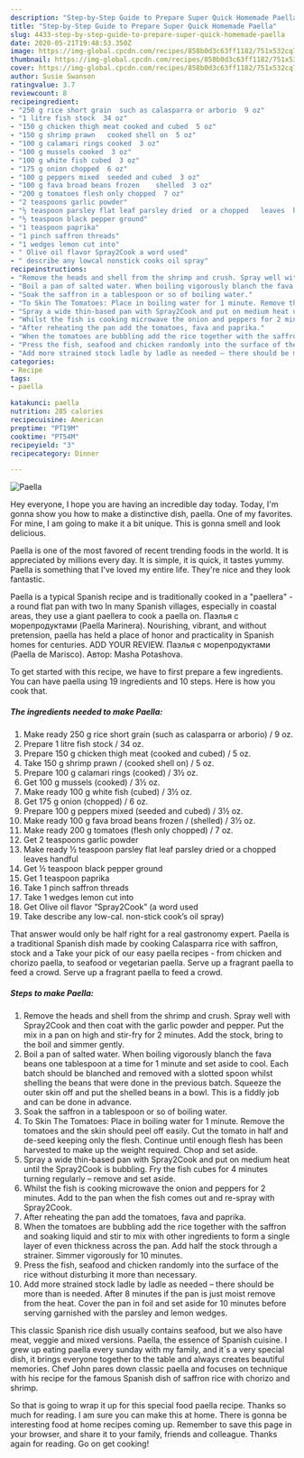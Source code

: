 ```yaml
---
description: "Step-by-Step Guide to Prepare Super Quick Homemade Paella"
title: "Step-by-Step Guide to Prepare Super Quick Homemade Paella"
slug: 4433-step-by-step-guide-to-prepare-super-quick-homemade-paella
date: 2020-05-21T19:48:53.350Z
image: https://img-global.cpcdn.com/recipes/858b0d3c63ff1182/751x532cq70/paella-recipe-main-photo.jpg
thumbnail: https://img-global.cpcdn.com/recipes/858b0d3c63ff1182/751x532cq70/paella-recipe-main-photo.jpg
cover: https://img-global.cpcdn.com/recipes/858b0d3c63ff1182/751x532cq70/paella-recipe-main-photo.jpg
author: Susie Swanson
ratingvalue: 3.7
reviewcount: 8
recipeingredient:
- "250 g rice short grain  such as calasparra or arborio  9 oz"
- "1 litre fish stock  34 oz"
- "150 g chicken thigh meat cooked and cubed  5 oz"
- "150 g shrimp prawn   cooked shell on  5 oz"
- "100 g calamari rings cooked  3 oz"
- "100 g mussels cooked  3 oz"
- "100 g white fish cubed  3 oz"
- "175 g onion chopped  6 oz"
- "100 g peppers mixed  seeded and cubed  3 oz"
- "100 g fava broad beans frozen    shelled  3 oz"
- "200 g tomatoes flesh only chopped  7 oz"
- "2 teaspoons garlic powder"
- "½ teaspoon parsley flat leaf parsley dried  or a chopped   leaves  handful"
- "½ teaspoon black pepper ground"
- "1 teaspoon paprika"
- "1 pinch saffron threads"
- "1 wedges lemon cut into"
- " Olive oil flavor Spray2Cook a word used"
- " describe any lowcal nonstick cooks oil spray"
recipeinstructions:
- "Remove the heads and shell from the shrimp and crush. Spray well with Spray2Cook and then coat with the garlic powder and pepper. Put the mix in a pan on high and stir-fry for 2 minutes. Add the stock, bring to the boil and simmer gently."
- "Boil a pan of salted water. When boiling vigorously blanch the fava beans one tablespoon at a time for 1 minute and set aside to cool. Each batch should be blanched and removed with a slotted spoon whilst shelling the beans that were done in the previous batch. Squeeze the outer skin off and put the shelled beans in a bowl. This is a fiddly job and can be done in advance."
- "Soak the saffron in a tablespoon or so of boiling water."
- "To Skin The Tomatoes: Place in boiling water for 1 minute. Remove the tomatoes and the skin should peel off easily. Cut the tomato in half and de-seed keeping only the flesh. Continue until enough flesh has been harvested to make up the weight required. Chop and set aside."
- "Spray a wide thin-based pan with Spray2Cook and put on medium heat until the Spray2Cook is bubbling. Fry the fish cubes for 4 minutes turning regularly – remove and set aside."
- "Whilst the fish is cooking microwave the onion and peppers for 2 minutes. Add to the pan when the fish comes out and re-spray with Spray2Cook."
- "After reheating the pan add the tomatoes, fava and paprika."
- "When the tomatoes are bubbling add the rice together with the saffron and soaking liquid and stir to mix with other ingredients to form a single layer of even thickness across the pan. Add half the stock through a strainer. Simmer vigorously for 10 minutes."
- "Press the fish, seafood and chicken randomly into the surface of the rice without disturbing it more than necessary."
- "Add more strained stock ladle by ladle as needed – there should be more than is needed. After 8 minutes if the pan is just moist remove from the heat. Cover the pan in foil and set aside for 10 minutes before serving garnished with the parsley and lemon wedges."
categories:
- Recipe
tags:
- paella

katakunci: paella 
nutrition: 285 calories
recipecuisine: American
preptime: "PT19M"
cooktime: "PT54M"
recipeyield: "3"
recipecategory: Dinner

---
```



![Paella](https://img-global.cpcdn.com/recipes/858b0d3c63ff1182/751x532cq70/paella-recipe-main-photo.jpg)

Hey everyone, I hope you are having an incredible day today. Today, I'm gonna show you how to make a distinctive dish, paella. One of my favorites. For mine, I am going to make it a bit unique. This is gonna smell and look delicious.

Paella is one of the most favored of recent trending foods in the world. It is appreciated by millions every day. It is simple, it is quick, it tastes yummy. Paella is something that I've loved my entire life. They're nice and they look fantastic.

Paella is a typical Spanish recipe and is traditionally cooked in a &#34;paellera&#34; - a round flat pan with two In many Spanish villages, especially in coastal areas, they use a giant paellera to cook a paella on. Паэлья с морепродуктами (Paella Marinera). Nourishing, vibrant, and without pretension, paella has held a place of honor and practicality in Spanish homes for centuries. ADD YOUR REVIEW. Паэлья с морепродуктами (Paella de Marisco). Автор: Masha Potashova.


To get started with this recipe, we have to first prepare a few ingredients. You can have paella using 19 ingredients and 10 steps. Here is how you cook that.

<!--inarticleads1-->

##### The ingredients needed to make Paella:

1. Make ready 250 g rice short grain  (such as calasparra or arborio) / 9 oz.
1. Prepare 1 litre fish stock / 34 oz.
1. Prepare 150 g chicken thigh meat (cooked and cubed) / 5 oz.
1. Take 150 g shrimp prawn /  (cooked shell on) / 5 oz.
1. Prepare 100 g calamari rings (cooked) / 3½ oz.
1. Get 100 g mussels (cooked) / 3½ oz.
1. Make ready 100 g white fish (cubed) / 3½ oz.
1. Get 175 g onion (chopped) / 6 oz.
1. Prepare 100 g peppers mixed  (seeded and cubed) / 3½ oz.
1. Make ready 100 g fava broad beans frozen  /  (shelled) / 3½ oz.
1. Make ready 200 g tomatoes (flesh only chopped) / 7 oz.
1. Get 2 teaspoons garlic powder
1. Make ready ½ teaspoon parsley flat leaf parsley dried  or a chopped   leaves  handful
1. Get ½ teaspoon black pepper ground
1. Get 1 teaspoon paprika
1. Take 1 pinch saffron threads
1. Take 1 wedges lemon cut into
1. Get  Olive oil flavor “Spray2Cook” (a word used
1. Take  describe any low-cal. non-stick cook’s oil spray)


That answer would only be half right for a real gastronomy expert. Paella is a traditional Spanish dish made by cooking Calasparra rice with saffron, stock and a Take your pick of our easy paella recipes - from chicken and chorizo paella, to seafood or vegetarian paella. Serve up a fragrant paella to feed a crowd. Serve up a fragrant paella to feed a crowd. 

<!--inarticleads2-->

##### Steps to make Paella:

1. Remove the heads and shell from the shrimp and crush. Spray well with Spray2Cook and then coat with the garlic powder and pepper. Put the mix in a pan on high and stir-fry for 2 minutes. Add the stock, bring to the boil and simmer gently.
1. Boil a pan of salted water. When boiling vigorously blanch the fava beans one tablespoon at a time for 1 minute and set aside to cool. Each batch should be blanched and removed with a slotted spoon whilst shelling the beans that were done in the previous batch. Squeeze the outer skin off and put the shelled beans in a bowl. This is a fiddly job and can be done in advance.
1. Soak the saffron in a tablespoon or so of boiling water.
1. To Skin The Tomatoes: Place in boiling water for 1 minute. Remove the tomatoes and the skin should peel off easily. Cut the tomato in half and de-seed keeping only the flesh. Continue until enough flesh has been harvested to make up the weight required. Chop and set aside.
1. Spray a wide thin-based pan with Spray2Cook and put on medium heat until the Spray2Cook is bubbling. Fry the fish cubes for 4 minutes turning regularly – remove and set aside.
1. Whilst the fish is cooking microwave the onion and peppers for 2 minutes. Add to the pan when the fish comes out and re-spray with Spray2Cook.
1. After reheating the pan add the tomatoes, fava and paprika.
1. When the tomatoes are bubbling add the rice together with the saffron and soaking liquid and stir to mix with other ingredients to form a single layer of even thickness across the pan. Add half the stock through a strainer. Simmer vigorously for 10 minutes.
1. Press the fish, seafood and chicken randomly into the surface of the rice without disturbing it more than necessary.
1. Add more strained stock ladle by ladle as needed – there should be more than is needed. After 8 minutes if the pan is just moist remove from the heat. Cover the pan in foil and set aside for 10 minutes before serving garnished with the parsley and lemon wedges.


This classic Spanish rice dish usually contains seafood, but we also have meat, veggie and mixed versions. Paella, the essence of Spanish cuisine. I grew up eating paella every sunday with my family, and it´s a very special dish, it brings everyone together to the table and always creates beautiful memories. Chef John pares down classic paella and focuses on technique with his recipe for the famous Spanish dish of saffron rice with chorizo and shrimp. 

So that is going to wrap it up for this special food paella recipe. Thanks so much for reading. I am sure you can make this at home. There is gonna be interesting food at home recipes coming up. Remember to save this page in your browser, and share it to your family, friends and colleague. Thanks again for reading. Go on get cooking!
